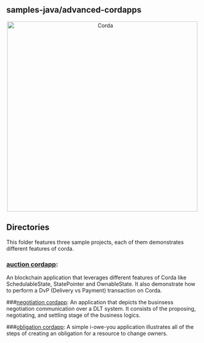 ## samples-java/advanced-cordapps
<p align="center">
  <img src="https://www.corda.net/wp-content/uploads/2016/11/fg005_corda_b.png" alt="Corda" width="500">
</p>

## Directories

This folder features three sample projects, each of them demonstrates different features of corda.  

### [auction cordapp](): 
An blockchain application that leverages different features of Corda like SchedulableState, StatePointer 
and OwnableState. It also demonstrate how to perform a DvP (Delivery vs Payment) transaction on Corda.

###[negotiation cordapp](): 
An application that depicts the businsess negotiation communication over a DLT system. 
It consists of the proposing, negotiating, and settling stage of the business logics. 

###[obligation cordapp](./obligation-cordapp): 
A simple i-owe-you application illustrates all of the steps of creating an obligation for a resource to change owners. 



